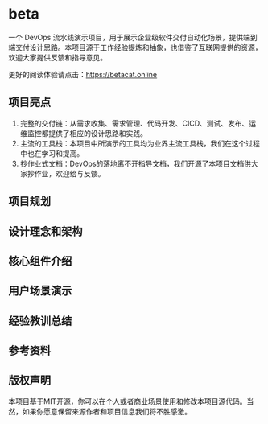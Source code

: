 # beta

一个 DevOps 流水线演示项目，用于展示企业级软件交付自动化场景，提供端到端交付设计思路。本项目源于工作经验提炼和抽象，也借鉴了互联网提供的资源，欢迎大家提供反馈和指导意见。

更好的阅读体验请点击：https://betacat.online

## 项目亮点

1. 完整的交付链：从需求收集、需求管理、代码开发、CICD、测试、发布、运维监控都提供了相应的设计思路和实践。
2. 主流的工具栈：本项目中所演示的工具均为业界主流工具栈，我们在这个过程中也在学习和提高。
3. 抄作业式文档：DevOps的落地离不开指导文档，我们开源了本项目文档供大家抄作业，欢迎给与反馈。

## 项目规划

## 设计理念和架构

## 核心组件介绍

## 用户场景演示

## 经验教训总结

## 参考资料

## 版权声明

本项目基于MIT开源，你可以在个人或者商业场景使用和修改本项目源代码。当然，如果你愿意保留来源作者和项目信息我们将不胜感激。

